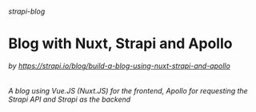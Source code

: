 ###### strapi-blog
# Blog with Nuxt, Strapi and Apollo
###### by https://strapi.io/blog/build-a-blog-using-nuxt-strapi-and-apollo <br>
*A blog using Vue.JS (Nuxt.JS) for the frontend, Apollo for requesting the Strapi API and Strapi as the backend*
